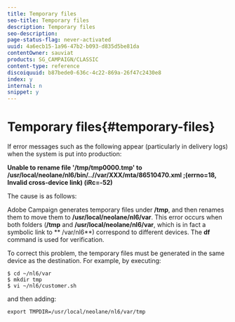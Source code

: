 ```yaml
---
title: Temporary files
seo-title: Temporary files
description: Temporary files
seo-description: 
page-status-flag: never-activated
uuid: 4a6ecb15-1a96-47b2-b093-d835d5be81da
contentOwner: sauviat
products: SG_CAMPAIGN/CLASSIC
content-type: reference
discoiquuid: b87bede0-636c-4c22-869a-26f47c2430e8
index: y
internal: n
snippet: y
---
```


# Temporary files{#temporary-files}

If error messages such as the following appear (particularly in delivery logs) when the system is put into production:

**Unable to rename file '/tmp/tmp0000.tmp' to /usr/local/neolane/nl6/bin/..//var/XXX/mta/86510470.xml ;(errno=18, Invalid cross-device link) (iRc=-52)**

The cause is as follows:

Adobe Campaign generates temporary files under **/tmp**, and then renames them to move them to **/usr/local/neolane/nl6/var**. This error occurs when both folders (**/tmp** and **/usr/local/neolane/nl6/var**, which is in fact a symbolic link to ** /var/nl6**) correspond to different devices. The **df** command is used for verification.

To correct this problem, the temporary files must be generated in the same device as the destination. For example, by executing:

```
$ cd ~/nl6/var
$ mkdir tmp
$ vi ~/nl6/customer.sh
```

and then adding:

```
export TMPDIR=/usr/local/neolane/nl6/var/tmp 
```


